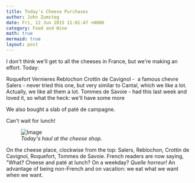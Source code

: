 ```yaml
---
title: Today's Cheese Purchases
author: John Zumsteg
date: Fri, 12 Jun 2015 11:01:47 +0000
category: Food and Wine
math: true
mermaid: true
layout: post
---
```

I don't think we'll get to all the cheeses in France, but we're making an effort. Today:

Roquefort Vernieres
Reblochon
Crottin de Cavignol -  a famous chevre
Salers - never tried this one, but very similar to Cantal, which we like a lot. Actually, we like all them a lot.
Tommes de Savoie - had this last week and loved it, so what the heck: we'll have some more

We also bought a slab of paté de campagne.

Can't wait for lunch!

<figure>
	<img class = "landscape" src="{{"/assets/images/2015/06/20150612_DSC05398.jpg" | prepend: site.baseurl  }}" alt="Image" />
	<figcaption><em>Today's haul at the cheese shop.</em></figcaption>
</figure>



On the cheese place, clockwise from the top: Salers, Reblochon, Crottin de Cavignol, Roquefort, Tommes de Savoie. French readers are now saying, "What? Cheese and paté at lunch? On a weekday? *Quelle horreur!* An advantage of being non-French and on vacation: we eat what we want when we want.
